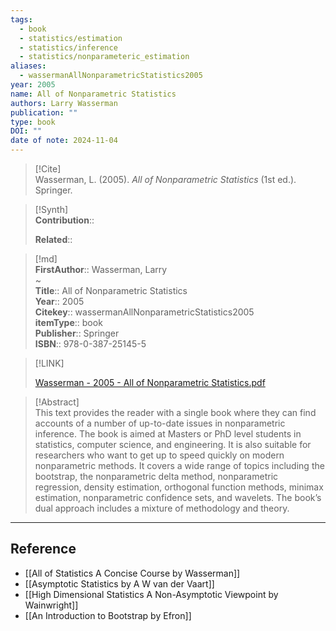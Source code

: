 ```yaml
---
tags:
  - book
  - statistics/estimation
  - statistics/inference
  - statistics/nonparameteric_estimation
aliases:
  - wassermanAllNonparametricStatistics2005
year: 2005
name: All of Nonparametric Statistics
authors: Larry Wasserman
publication: ""
type: book
DOI: ""
date of note: 2024-11-04
---
```


> [!Cite]  
> Wasserman, L. (2005). _All of Nonparametric Statistics_ (1st ed.). Springer.

>[!Synth]  
>**Contribution**::  
>  
>**Related**::   
>  
  
>[!md]  
> **FirstAuthor**:: Wasserman, Larry  
~  
> **Title**:: All of Nonparametric Statistics  
> **Year**:: 2005  
> **Citekey**:: wassermanAllNonparametricStatistics2005  
> **itemType**:: book  
> **Publisher**:: Springer  
> **ISBN**:: 978-0-387-25145-5  

> [!LINK]  
> 
> [Wasserman - 2005 - All of Nonparametric Statistics.pdf](file:///home/lukexie/Documents/Papers/storage/CSRPHUI8/Wasserman%20-%202005%20-%20All%20of%20Nonparametric%20Statistics.pdf) 
>  

> [!Abstract]  
> This text provides the reader with a single book where they can find accounts of a number of up-to-date issues in nonparametric inference. The book is aimed at Masters or PhD level students in statistics, computer science, and engineering. It is also suitable for researchers who want to get up to speed quickly on modern nonparametric methods. It covers a wide range of topics including the bootstrap, the nonparametric delta method, nonparametric regression, density estimation, orthogonal function methods, minimax estimation, nonparametric confidence sets, and wavelets. The book’s dual approach includes a mixture of methodology and theory.  

-----
## Reference
  
- [[All of Statistics A Concise Course by Wasserman]]
- [[Asymptotic Statistics by A W van der Vaart]]
- [[High Dimensional Statistics A Non-Asymptotic Viewpoint by Wainwright]]
- [[An Introduction to Bootstrap by Efron]]